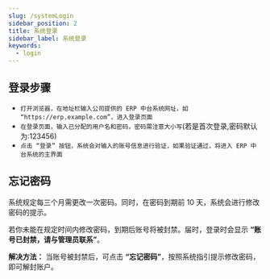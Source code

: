```yaml
---
slug: /systemLogin
sidebar_position: 2
title: 系统登录
sidebar_label: 系统登录
keywords: 
  - login
---
```


## 登录步骤

- `打开浏览器，在地址栏输入公司提供的 ERP 中台系统网址，如 “https://erp.example.com”，进入登录页面`
- `在登录页面，输入已分配的用户名和密码，密码需注意大小写`(若是首次登录,密码默认为:123456)
- `点击 “登录” 按钮，系统会对输入的账号信息进行验证，如果验证通过，将进入 ERP 中台系统的主界面`


## 忘记密码

系统规定每三个月需更改一次密码。同时，在密码到期前 10 天，系统会进行修改密码的提示。

若你未能在规定时间内修改密码，到期后账号将被封禁。届时，登录时会显示 **“账号已封禁，请与管理员联系”**。

**解决方法：** 当账号被封禁后，可点击 **“忘记密码”**，按照系统指引提示修改密码，即可解封账户。


